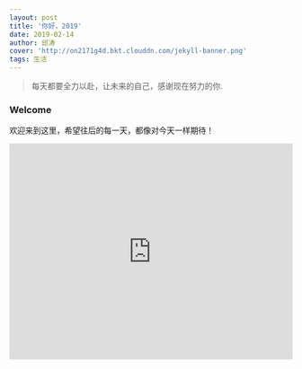 ```yaml
---
layout: post
title: '你好，2019'
date: 2019-02-14
author: 邱涛
cover: 'http://on2171g4d.bkt.clouddn.com/jekyll-banner.png'
tags: 生活
---
```


> 每天都要全力以赴，让未来的自己，感谢现在努力的你.

### Welcome

欢迎来到这里，希望往后的每一天，都像对今天一样期待！



<iframe type="text/html" width="100%" height="385" src="http://www.youtube.com/embed/gfmjMWjn-Xg" frameborder="0"></iframe>